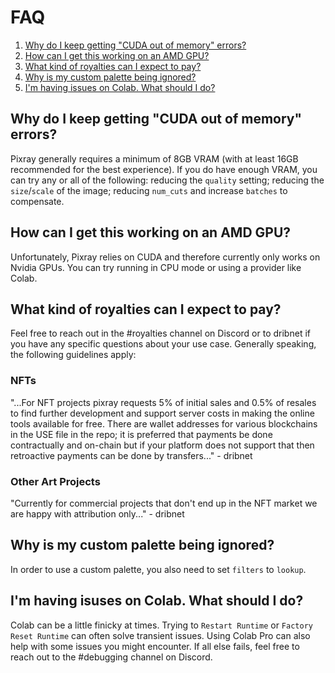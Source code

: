 # FAQ

1. [Why do I keep getting "CUDA out of memory" errors?](#memory)
2. [How can I get this working on an AMD GPU?](#amd)
3. [What kind of royalties can I expect to pay?](#royalties)
4. [Why is my custom palette being ignored?](#palette)
5. [I'm having issues on Colab. What should I do?](#colab)


## Why do I keep getting "CUDA out of memory" errors?<a name="memory"></a>

Pixray generally requires a minimum of 8GB VRAM (with at least 16GB recommended for the best experience). If you do have enough VRAM, you can try any or all of the following: reducing the `quality` setting; reducing the `size`/`scale` of the image; reducing `num_cuts` and increase `batches` to compensate.

## How can I get this working on an AMD GPU?<a name="amd"></a>

Unfortunately, Pixray relies on CUDA and therefore currently only works on Nvidia GPUs. You can try running in CPU mode or using a provider like Colab.

## What kind of royalties can I expect to pay?<a name="royalties"></a>

Feel free to reach out in the #royalties channel on Discord or to dribnet if you have any specific questions about your use case. Generally speaking, the following guidelines apply:

### NFTs
"...For NFT projects pixray requests 5% of initial sales and 0.5% of resales to find further development and support server costs in making the online tools available for free. There are wallet addresses for various blockchains in the USE file in the repo; it is preferred that payments be done contractually and on-chain but if your platform does not support that then retroactive payments can be done by transfers..." - dribnet

### Other Art Projects

"Currently for commercial projects that don't end up in the NFT market we are happy with attribution only..." - dribnet

## Why is my custom palette being ignored?<a name="palette"></a>

In order to use a custom palette, you also need to set `filters` to `lookup`.

## I'm having isuses on Colab. What should I do?<a name="colab"></a>

Colab can be a little finicky at times. Trying to `Restart Runtime` or `Factory Reset Runtime` can often solve transient issues. Using Colab Pro can also help with some issues you might encounter. If all else fails, feel free to reach out to the #debugging channel on Discord.
